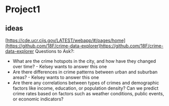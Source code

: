 # Project1
## ideas 
[https://cde.ucr.cjis.gov/LATEST/webapp/#/pages/home](https://github.com/18F/crime-data-explorer)https://github.com/18F/crime-data-explorer
Questions to Ask?:
* What are the crime hotspots in the city, and how have they changed over time? - Kelsey wants to answer this one 
* Are there differences in crime patterns between urban and suburban areas? - Kelsey wants to answer this one 
* Are there any correlations between types of crimes and demographic factors like income, education, or population density?
Can we predict crime rates based on factors such as weather conditions, public events, or economic indicators?


